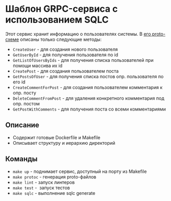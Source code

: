# Шаблон GRPC-сервиса с использованием SQLC

Этот сервис хранит информацию о пользователях системы. 
В [его proto-схеме](./api/grpc-service-template.proto) описаны 
только следующие методы:
- `CreateUser` - для создания нового пользователя
- `GetUserById` - для получения пользователя по id
- `GetListOfUsersByIds` - для получения списка пользователей при помощи массива их id
- `CreatePost` - для создания пользователем поста
- `GetPostsOfUser` - для получения списка постов опр. пользователя по его id
- `CreateCommentForPost` - для создания пользователем комментария к опр. посту
- `DeleteCommentFromPost` - для удаления конкретного комментария под опр. постом
- `GetPostWithComments` - для получения поста со всеми комментариями

## Описание

- Содержит готовые Dockerfile и Makefile
- Описывает структуру и иерархию директорий

## Команды

- `make up` - поднимает сервис, доступный на порту из Makefile
- `make protoc` - генерация proto-файлов
- `make lint` - запуск линтеров
- `make test` -  запуск тестов
- `make sqlc` - выполнение sqlc generate 